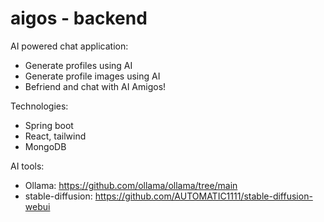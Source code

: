# aigos - backend
AI powered chat application:
- Generate profiles using AI
- Generate profile images using AI
- Befriend and chat with AI Amigos!

Technologies:
- Spring boot
- React, tailwind
- MongoDB

AI tools:
- Ollama: https://github.com/ollama/ollama/tree/main
- stable-diffusion: https://github.com/AUTOMATIC1111/stable-diffusion-webui